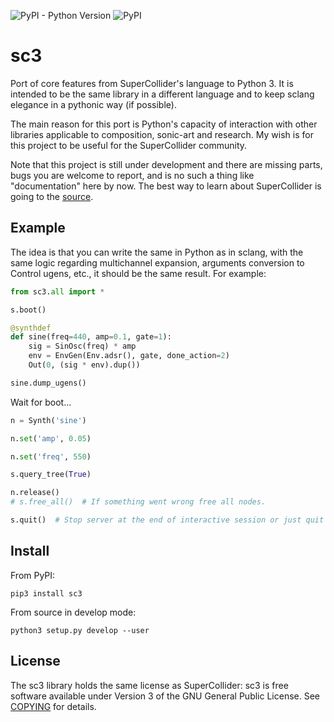 ![PyPI - Python Version](https://img.shields.io/pypi/pyversions/sc3)
![PyPI](https://img.shields.io/pypi/v/sc3)

sc3
===

Port of core features from SuperCollider's language to Python 3. It is intended to be the same library in a different language and to keep sclang elegance in a pythonic way (if possible).

The main reason for this port is Python's capacity of interaction with other libraries applicable to composition, sonic-art and research. My wish is for this project to be useful for the SuperCollider community.

Note that this project is still under development and there are missing parts, bugs you are welcome to report, and is no such a thing like "documentation" here by now. The best way to learn about SuperCollider is going to the [source](https://supercollider.github.io).

Example
-------

The idea is that you can write the same in Python as in sclang, with the same logic regarding multichannel expansion, arguments conversion to Control ugens, etc., it should be the same result. For example:

```python
from sc3.all import *

s.boot()

@synthdef
def sine(freq=440, amp=0.1, gate=1):
    sig = SinOsc(freq) * amp
    env = EnvGen(Env.adsr(), gate, done_action=2)
    Out(0, (sig * env).dup())

sine.dump_ugens()
```

Wait for boot...

```python
n = Synth('sine')
```
```python
n.set('amp', 0.05)
```
```python
n.set('freq', 550)
```
```python
s.query_tree(True)
```
```python
n.release()
# s.free_all()  # If something went wrong free all nodes.
```
```python
s.quit()  # Stop server at the end of interactive session or just quit ipython.
```

Install
-------

From PyPI:

```
pip3 install sc3
```

From source in develop mode:

```
python3 setup.py develop --user
```

License
-------

The sc3 library holds the same license as SuperCollider: sc3 is free software available under Version 3 of the GNU General Public License. See [COPYING](COPYING) for details.
